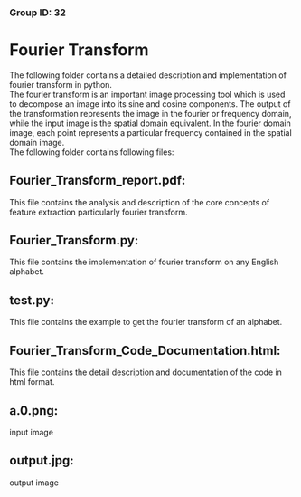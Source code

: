 ### Group ID: 32
# Fourier Transform

The following folder contains a detailed description and implementation of fourier transform in python.  
The fourier transform is an important image processing tool which is used to decompose an image into its sine and cosine components. The output of the transformation represents the image in the fourier or frequency domain, while the input image is the spatial domain equivalent. In the fourier domain image, each point represents a particular frequency contained in the spatial domain image.  
The following folder contains following files:
## Fourier_Transform_report.pdf:
This file contains the analysis and description of the core concepts of feature extraction particularly fourier transform.
## Fourier_Transform.py:
This file contains the implementation of fourier transform on any English alphabet. 
## test.py:
This file contains the example to get the fourier transform of an alphabet.  
## Fourier_Transform_Code_Documentation.html:
This file contains the detail description and documentation of the code in html format.
## a.0.png:
input image
## output.jpg:
output image
